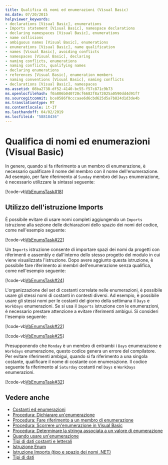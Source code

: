 ```yaml
---
title: Qualifica di nomi ed enumerazioni (Visual Basic)
ms.date: 07/20/2015
helpviewer_keywords:
- declarations [Visual Basic], enumerations
- Imports statement [Visual Basic], namespace declarations
- declaring namespaces [Visual Basic], enumerations
- name collisions
- ambiguous names [Visual Basic], enumerations
- enumerations [Visual Basic], name qualification
- names [Visual Basic], avoiding conflicts
- namespaces [Visual Basic], declaring
- naming conflicts, enumerations
- naming conflicts, qualifying names
- declaring enumerations
- references [Visual Basic], enumeration members
- naming conventions [Visual Basic], naming conflicts
- declarations [Visual Basic], namespaces
ms.assetid: 08ba2738-df52-4140-bc55-f57c871c9b73
ms.openlocfilehash: f0a806b040720cf6682f8a72025a0590dd4d91f7
ms.sourcegitcommit: bce0586f0cccaae6d6cbd625d5a7b824d1d3de4b
ms.translationtype: MT
ms.contentlocale: it-IT
ms.lasthandoff: 04/02/2019
ms.locfileid: "58818436"
---
```

# <a name="enumerations-and-name-qualification-visual-basic"></a>Qualifica di nomi ed enumerazioni (Visual Basic)
In genere, quando si fa riferimento a un membro di enumerazione, è necessario qualificare il nome del membro con il nome dell'enumerazione. Ad esempio, per fare riferimento al `Sunday` membro del `Days` enumerazione, è necessario utilizzare la sintassi seguente:  
  
 [!code-vb[VbEnumsTask#18](~/samples/snippets/visualbasic/VS_Snippets_VBCSharp/VbEnumsTask/VB/Class2.vb#18)]  
  
## <a name="using-the-imports-statement"></a>Utilizzo dell'istruzione Imports  
 È possibile evitare di usare nomi completi aggiungendo un `Imports` istruzione alla sezione delle dichiarazioni dello spazio dei nomi del codice, come nell'esempio seguente:  
  
 [!code-vb[VbEnumsTask#22](~/samples/snippets/visualbasic/VS_Snippets_VBCSharp/VbEnumsTask/VB/Class1.vb#22)]  
  
 Un `Imports` istruzione consente di importare spazi dei nomi da progetti con riferimenti e assembly e dall'interno dello stesso progetto del modulo in cui viene visualizzata l'istruzione. Dopo avere aggiunto questa istruzione, è possibile fare riferimento ai membri dell'enumerazione senza qualifica, come nell'esempio seguente:  
  
 [!code-vb[VbEnumsTask#24](~/samples/snippets/visualbasic/VS_Snippets_VBCSharp/VbEnumsTask/VB/Class1.vb#24)]  
  
 L'organizzazione del set di costanti correlate nelle enumerazioni, è possibile usare gli stessi nomi di costanti in contesti diversi. Ad esempio, è possibile usare gli stessi nomi per le costanti del giorno della settimana il `Days` e `WorkDays` enumerazioni. Se si usa il `Imports` istruzione con le enumerazioni, è necessario prestare attenzione a evitare riferimenti ambigui. Si consideri l'esempio seguente:  
  
 [!code-vb[VbEnumsTask#22](~/samples/snippets/visualbasic/VS_Snippets_VBCSharp/VbEnumsTask/VB/Class1.vb#22)]  
  
 [!code-vb[VbEnumsTask#25](~/samples/snippets/visualbasic/VS_Snippets_VBCSharp/VbEnumsTask/VB/Class1.vb#25)]  
  
 Presupponendo che `Monday` è un membro di entrambi i `Days` enumerazione e `Workdays` enumerazione, questo codice genera un errore del compilatore. Per evitare riferimenti ambigui, quando si fa riferimento a una singola costante, qualificare il nome di costante con enumerazione. Il codice seguente fa riferimento al `Saturday` costanti nel `Days` e `WorkDays` enumerazioni.  
  
 [!code-vb[VbEnumsTask#32](~/samples/snippets/visualbasic/VS_Snippets_VBCSharp/VbEnumsTask/VB/Class2.vb#32)]  
  
## <a name="see-also"></a>Vedere anche

- [Costanti ed enumerazioni](../../../../visual-basic/language-reference/constants-and-enumerations.md)
- [Procedura: Dichiarare un'enumerazione](../../../../visual-basic/programming-guide/language-features/constants-enums/how-to-declare-enumerations.md)
- [Procedura: Fare riferimento a un membro di enumerazione](../../../../visual-basic/programming-guide/language-features/constants-enums/how-to-refer-to-an-enumeration-member.md)
- [Procedura: Scorrere un'enumerazione in Visual Basic](../../../../visual-basic/programming-guide/language-features/constants-enums/how-to-iterate-through-an-enumeration.md)
- [Procedura: Determinare la stringa associata a un valore di enumerazione](../../../../visual-basic/programming-guide/language-features/constants-enums/how-to-determine-the-string-associated-with-an-enumeration-value.md)
- [Quando usare un'enumerazione](../../../../visual-basic/programming-guide/language-features/constants-enums/when-to-use-an-enumeration.md)
- [Tipi di dati costanti e letterali](../../../../visual-basic/programming-guide/language-features/constants-enums/constant-and-literal-data-types.md)
- [Istruzione Enum](../../../../visual-basic/language-reference/statements/enum-statement.md)
- [Istruzione Imports (tipo e spazio dei nomi .NET)](../../../../visual-basic/language-reference/statements/imports-statement-net-namespace-and-type.md)
- [Tipi di dati](../../../../visual-basic/language-reference/data-types/index.md)
